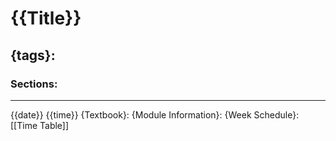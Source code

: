 # {{Title}}
{tags}:
--- 
### Sections:

--- 
{{date}}
{{time}}
{Textbook}:
{Module Information}:
{Week Schedule}: [[Time Table]]
